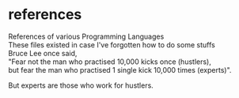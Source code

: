 # references
References of various Programming Languages<br>
These files existed in case I've forgotten how to do some stuffs<br>
Bruce Lee once said,<br> 
"Fear not the man who practised 10,000 kicks once (hustlers),<br> 
but fear the man who practised 1 single kick 10,000 times (experts)".<br>

But experts are those who work for hustlers.
